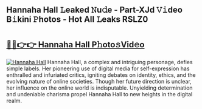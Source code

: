 ## Hannaha Hall 𝙻eaked 𝙽u𝚍e - Part-XJd 𝚅𝚒deo B𝚒kini 𝙿hotos - Hot All 𝙻eaks RSLZ0

# <h2><a href="http://ld55682.urlbe.top/?page=Hannaha+Hall">🔗🔗👉👉 Hannaha Hall P𝚑oto𝚜Vid𝚎o</a></h2>

[![Hannaha Hall](https://i.imgur.com/eBuTRDB.gif)](http://ld55682.urlbe.top/?page=Hannaha+Hall)
Hannaha Hall, a complex and intriguing personage, defies simple labels. Her pioneering use of digital media for self-expression has enthralled and infuriated critics, igniting debates on identity, ethics, and the evolving nature of online societies. Though her future direction is unclear, her influence on the online world is indisputable. Unyielding determination and undeniable charisma propel Hannaha Hall to new heights in the digital realm.
